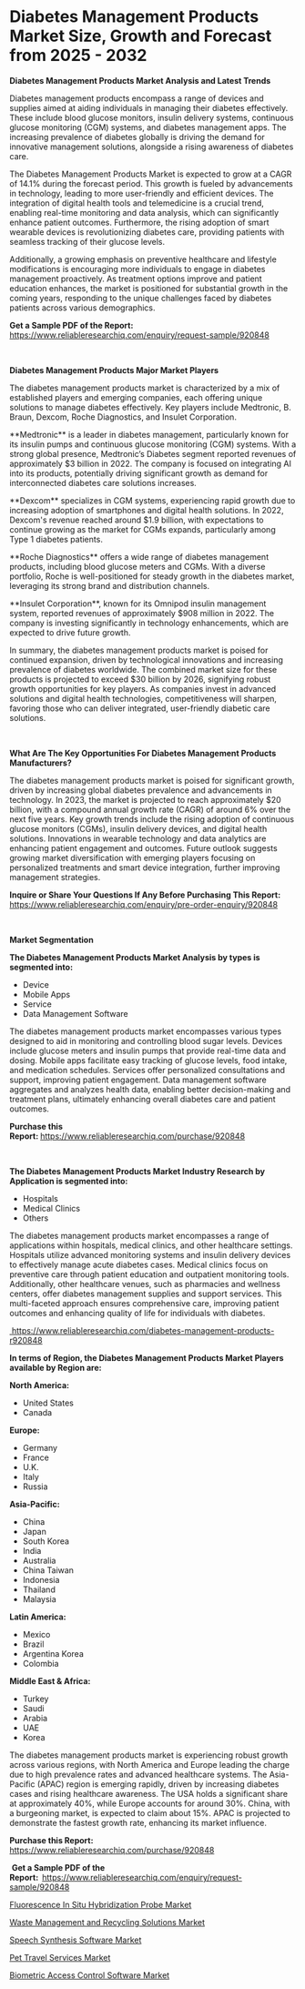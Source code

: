 <p><h1>Diabetes Management Products Market Size, Growth and Forecast from 2025 - 2032</h1></p><p><strong>Diabetes Management Products Market Analysis and Latest Trends</strong></p>
<p><p>Diabetes management products encompass a range of devices and supplies aimed at aiding individuals in managing their diabetes effectively. These include blood glucose monitors, insulin delivery systems, continuous glucose monitoring (CGM) systems, and diabetes management apps. The increasing prevalence of diabetes globally is driving the demand for innovative management solutions, alongside a rising awareness of diabetes care.</p><p>The Diabetes Management Products Market is expected to grow at a CAGR of 14.1% during the forecast period. This growth is fueled by advancements in technology, leading to more user-friendly and efficient devices. The integration of digital health tools and telemedicine is a crucial trend, enabling real-time monitoring and data analysis, which can significantly enhance patient outcomes. Furthermore, the rising adoption of smart wearable devices is revolutionizing diabetes care, providing patients with seamless tracking of their glucose levels.</p><p>Additionally, a growing emphasis on preventive healthcare and lifestyle modifications is encouraging more individuals to engage in diabetes management proactively. As treatment options improve and patient education enhances, the market is positioned for substantial growth in the coming years, responding to the unique challenges faced by diabetes patients across various demographics.</p></p>
<p><strong>Get a Sample PDF of the Report:&nbsp;</strong> <a href="https://www.reliableresearchiq.com/enquiry/request-sample/920848?utm_campaign=1123&utm_medium=2&utm_source=Github&utm_content=ia&utm_term=06032025&utm_id=diabetes-management-products">https://www.reliableresearchiq.com/enquiry/request-sample/920848</a></p>
<p>&nbsp;</p>
<p><strong>Diabetes Management Products Major Market Players</strong></p>
<p><p>The diabetes management products market is characterized by a mix of established players and emerging companies, each offering unique solutions to manage diabetes effectively. Key players include Medtronic, B. Braun, Dexcom, Roche Diagnostics, and Insulet Corporation.</p><p>**Medtronic** is a leader in diabetes management, particularly known for its insulin pumps and continuous glucose monitoring (CGM) systems. With a strong global presence, Medtronic’s Diabetes segment reported revenues of approximately $3 billion in 2022. The company is focused on integrating AI into its products, potentially driving significant growth as demand for interconnected diabetes care solutions increases.</p><p>**Dexcom** specializes in CGM systems, experiencing rapid growth due to increasing adoption of smartphones and digital health solutions. In 2022, Dexcom's revenue reached around $1.9 billion, with expectations to continue growing as the market for CGMs expands, particularly among Type 1 diabetes patients.</p><p>**Roche Diagnostics** offers a wide range of diabetes management products, including blood glucose meters and CGMs. With a diverse portfolio, Roche is well-positioned for steady growth in the diabetes market, leveraging its strong brand and distribution channels.</p><p>**Insulet Corporation**, known for its Omnipod insulin management system, reported revenues of approximately $908 million in 2022. The company is investing significantly in technology enhancements, which are expected to drive future growth.</p><p>In summary, the diabetes management products market is poised for continued expansion, driven by technological innovations and increasing prevalence of diabetes worldwide. The combined market size for these products is projected to exceed $30 billion by 2026, signifying robust growth opportunities for key players. As companies invest in advanced solutions and digital health technologies, competitiveness will sharpen, favoring those who can deliver integrated, user-friendly diabetic care solutions.</p></p>
<p>&nbsp;</p>
<p><strong>What Are The Key Opportunities For Diabetes Management Products Manufacturers?</strong></p>
<p><p>The diabetes management products market is poised for significant growth, driven by increasing global diabetes prevalence and advancements in technology. In 2023, the market is projected to reach approximately $20 billion, with a compound annual growth rate (CAGR) of around 6% over the next five years. Key growth trends include the rising adoption of continuous glucose monitors (CGMs), insulin delivery devices, and digital health solutions. Innovations in wearable technology and data analytics are enhancing patient engagement and outcomes. Future outlook suggests growing market diversification with emerging players focusing on personalized treatments and smart device integration, further improving management strategies.</p></p>
<p><strong>Inquire or Share Your Questions If Any Before Purchasing This Report:</strong> <a href="https://www.reliableresearchiq.com/enquiry/pre-order-enquiry/920848?utm_campaign=1123&utm_medium=2&utm_source=Github&utm_content=ia&utm_term=06032025&utm_id=diabetes-management-products">https://www.reliableresearchiq.com/enquiry/pre-order-enquiry/920848</a></p>
<p>&nbsp;</p>
<p><strong>Market Segmentation</strong></p>
<p><strong>The Diabetes Management Products Market Analysis by types is segmented into:</strong></p>
<p><ul><li>Device</li><li>Mobile Apps</li><li>Service</li><li>Data Management Software</li></ul></p>
<p><p>The diabetes management products market encompasses various types designed to aid in monitoring and controlling blood sugar levels. Devices include glucose meters and insulin pumps that provide real-time data and dosing. Mobile apps facilitate easy tracking of glucose levels, food intake, and medication schedules. Services offer personalized consultations and support, improving patient engagement. Data management software aggregates and analyzes health data, enabling better decision-making and treatment plans, ultimately enhancing overall diabetes care and patient outcomes.</p></p>
<p><strong>Purchase this Report:&nbsp;</strong><a href="https://www.reliableresearchiq.com/purchase/920848?utm_campaign=1123&utm_medium=2&utm_source=Github&utm_content=ia&utm_term=06032025&utm_id=diabetes-management-products">https://www.reliableresearchiq.com/purchase/920848</a></p>
<p>&nbsp;</p>
<p><strong>The Diabetes Management Products Market Industry Research by Application is segmented into:</strong></p>
<p><ul><li>Hospitals</li><li>Medical Clinics</li><li>Others</li></ul></p>
<p><p>The diabetes management products market encompasses a range of applications within hospitals, medical clinics, and other healthcare settings. Hospitals utilize advanced monitoring systems and insulin delivery devices to effectively manage acute diabetes cases. Medical clinics focus on preventive care through patient education and outpatient monitoring tools. Additionally, other healthcare venues, such as pharmacies and wellness centers, offer diabetes management supplies and support services. This multi-faceted approach ensures comprehensive care, improving patient outcomes and enhancing quality of life for individuals with diabetes.</p></p>
<p><a href="https://www.reliableresearchiq.com/diabetes-management-products-r920848?utm_campaign=1123&utm_medium=2&utm_source=Github&utm_content=ia&utm_term=06032025&utm_id=diabetes-management-products">&nbsp;https://www.reliableresearchiq.com/diabetes-management-products-r920848</a></p>
<p><strong>In terms of Region, the Diabetes Management Products Market Players available by Region are:</strong></p>
<p>
    <p> <strong> North America: </strong>
        <ul>
            <li>United States</li>
            <li>Canada</li>
        </ul>
        </p> 
    <p> <strong> Europe: </strong>
        <ul>
            <li>Germany</li>
            <li>France</li>
            <li>U.K.</li>
            <li>Italy</li>
            <li>Russia</li>
        </ul>
        </p> 
    <p> <strong> Asia-Pacific: </strong>
        <ul>
            <li>China</li>
            <li>Japan</li>
            <li>South Korea</li>
            <li>India</li>
            <li>Australia</li>
            <li>China Taiwan</li>
            <li>Indonesia</li>
            <li>Thailand</li>
            <li>Malaysia</li>
        </ul>
        </p> 
    <p> <strong> Latin America: </strong>
        <ul>
            <li>Mexico</li>
            <li>Brazil</li>
            <li>Argentina Korea</li>
            <li>Colombia</li>
        </ul>
        </p> 
    <p> <strong> Middle East & Africa: </strong>
        <ul>
            <li>Turkey</li>
            <li>Saudi</li>
            <li>Arabia</li>
            <li>UAE</li>
            <li>Korea</li>
        </ul>
    </p>
    </p>
<p><p>The diabetes management products market is experiencing robust growth across various regions, with North America and Europe leading the charge due to high prevalence rates and advanced healthcare systems. The Asia-Pacific (APAC) region is emerging rapidly, driven by increasing diabetes cases and rising healthcare awareness. The USA holds a significant share at approximately 40%, while Europe accounts for around 30%. China, with a burgeoning market, is expected to claim about 15%. APAC is projected to demonstrate the fastest growth rate, enhancing its market influence.</p></p>
<p><strong>Purchase this Report: </strong><a href="https://www.reliableresearchiq.com/purchase/920848?utm_campaign=1123&utm_medium=2&utm_source=Github&utm_content=ia&utm_term=06032025&utm_id=diabetes-management-products">https://www.reliableresearchiq.com/purchase/920848</a></p>
<p>&nbsp;<strong>Get a Sample PDF of the Report:&nbsp;&nbsp;</strong><a href="https://www.reliableresearchiq.com/enquiry/request-sample/920848?utm_campaign=1123&utm_medium=2&utm_source=Github&utm_content=ia&utm_term=06032025&utm_id=diabetes-management-products">https://www.reliableresearchiq.com/enquiry/request-sample/920848</a></p>
<p><strong></strong></p>
<p><p><a href="https://github.com/saribuissawi/Market-Research-Report-List-1/blob/main/fluorescence-in-situ-hybridization-probe-market.md?utm_campaign=1123&utm_medium=2&utm_source=Github&utm_content=ia&utm_term=06032025&utm_id=diabetes-management-products">Fluorescence In Situ Hybridization Probe Market</a></p><p><a href="https://github.com/sentoljinqiu/Market-Research-Report-List-1/blob/main/waste-management-and-recycling-solutions-market.md?utm_campaign=1123&utm_medium=2&utm_source=Github&utm_content=ia&utm_term=06032025&utm_id=diabetes-management-products">Waste Management and Recycling Solutions Market</a></p><p><a href="https://github.com/kecixayaab/Market-Research-Report-List-1/blob/main/speech-synthesis-software-market.md?utm_campaign=1123&utm_medium=2&utm_source=Github&utm_content=ia&utm_term=06032025&utm_id=diabetes-management-products">Speech Synthesis Software Market</a></p><p><a href="https://github.com/foddekampo/Market-Research-Report-List-1/blob/main/pet-travel-services-market.md?utm_campaign=1123&utm_medium=2&utm_source=Github&utm_content=ia&utm_term=06032025&utm_id=diabetes-management-products">Pet Travel Services Market</a></p><p><a href="https://github.com/vandelmanize/Market-Research-Report-List-1/blob/main/biometric-access-control-software-market.md?utm_campaign=1123&utm_medium=2&utm_source=Github&utm_content=ia&utm_term=06032025&utm_id=diabetes-management-products">Biometric Access Control Software Market</a></p></p>